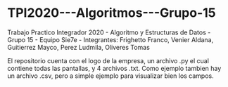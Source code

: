 # TPI2020---Algoritmos---Grupo-15
Trabajo Practico Integrador 2020 - Algoritmo y Estructuras de Datos - Grupo 15 - Equipo Sie7e - Integrantes: Frighetto Franco, Venier Aldana, Guitierrez Mayco, Perez Ludmila, Oliveres Tomas

El repositorio cuenta con el logo de la empresa, un archivo .py el cual contiene todas las pantallas, y 4 archivos .txt.
Como ejemplo tambien hay un archivo .csv, pero a simple ejemplo para visualizar bien los campos.
